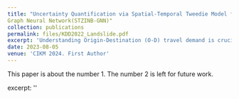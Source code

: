 ```yaml
---
title: "Uncertainty Quantification via Spatial-Temporal Tweedie Model for  Zero-inflated and Long-tail Travel Demand Prediction"
Graph Neural Network(STZINB-GNN)"
collection: publications
permalink: files/KDD2022_Landslide.pdf
excerpt: 'Understanding Origin-Destination (O-D) travel demand is crucial for transportation management. However, traditional spatial-temporal deep learning models grapple with addressing the sparse and long-tail characteristics in high-resolution O-D matrices and quantifying prediction uncertainty. This dilemma arises from the numerous zeros and over-dispersed demand patterns within these matrices, which challenge the Gaussian assumption inherent to deterministic deep learning models. To address these challenges, we propose a novel approach: the Spatial-Temporal Tweedie Graph Neural Network (STTD). The STTD introduces the Tweedie distribution as a compelling alternative to the traditional 'zero-inflated' model and leverages spatial and temporal embeddings to parameterize travel demand distributions. Our evaluations using real-world datasets highlight STTD's superiority in providing accurate predictions and precise confidence intervals, particularly in high resolution scenarios. Anonymous GitHub code is available online. '
date: 2023-08-05
venue: 'CIKM 2024. First Author'
---
```

This paper is about the number 1. The number 2 is left for future work.


excerpt: ''




